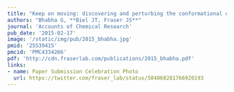 ```yaml
---
title: "Keep on moving: discovering and perturbing the conformational dynamics of enzymes"
authors: "Bhabha G, **Biel JT, Fraser JS**"
journal: 'Accounts of Chemical Research'
pub_date: '2015-02-17'
image: '/static/img/pub/2015_bhabha.jpg'
pmid: '25539415'
pmcid: 'PMC4334266'
pdf: 'http://cdn.fraserlab.com/publications/2015_bhabha.pdf'
links:
- name: Paper Submission Celebration Photo
  url: https://twitter.com/fraser_lab/status/504068281766920193
---
```

